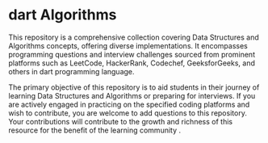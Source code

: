 # dart Algorithms


This repository is a comprehensive collection covering Data Structures and Algorithms concepts, offering diverse implementations. It encompasses programming questions and interview challenges sourced from prominent platforms such as LeetCode, HackerRank, Codechef, GeeksforGeeks, and others in dart programming language.

The primary objective of this repository is to aid students in their journey of learning Data Structures and Algorithms or preparing for interviews. If you are actively engaged in practicing on the specified coding platforms and wish to contribute, you are welcome to add questions to this repository. Your contributions will contribute to the growth and richness of this resource for the benefit of the learning community .